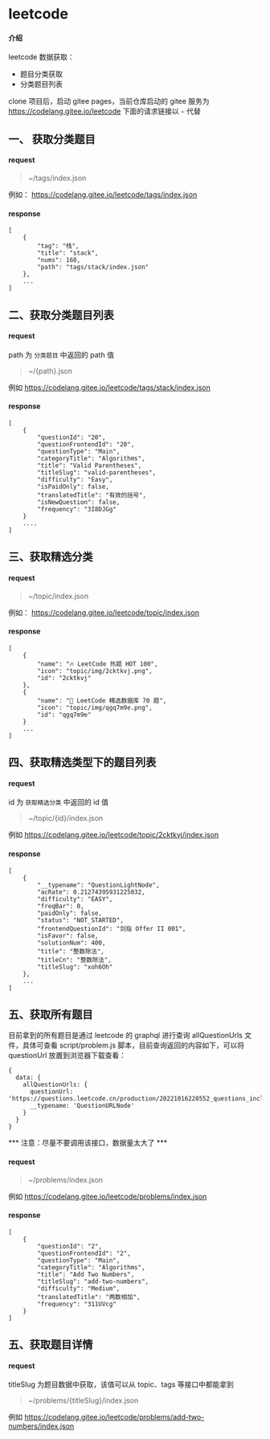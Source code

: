 # leetcode

#### 介绍
leetcode 数据获取：
- 题目分类获取
- 分类题目列表

clone 项目后，启动 gitee pages，当前仓库启动的 gitee 服务为 https://codelang.gitee.io/leetcode
下面的请求链接以 `~` 代替

## 一、 获取分类题目

#### request

> ~/tags/index.json

例如： https://codelang.gitee.io/leetcode/tags/index.json

#### response

```
[
	{
		"tag": "栈",
		"title": "stack",
		"nums": 160,
		"path": "tags/stack/index.json"
	},
	...
]
```

## 二、获取分类题目列表

#### request

path 为 `分类题目` 中返回的 path 值

> ~/{path}.json

例如 https://codelang.gitee.io/leetcode/tags/stack/index.json

#### response
```
[
	{
		"questionId": "20",
		"questionFrontendId": "20",
		"questionType": "Main",
		"categoryTitle": "Algorithms",
		"title": "Valid Parentheses",
		"titleSlug": "valid-parentheses",
		"difficulty": "Easy",
		"isPaidOnly": false,
		"translatedTitle": "有效的括号",
		"isNewQuestion": false,
		"frequency": "3I8DJGg"
	}
    ....
]
```

## 三、获取精选分类

#### request

> ~/topic/index.json

例如： https://codelang.gitee.io/leetcode/topic/index.json

#### response

```
[
    {
        "name": "🔥 LeetCode 热题 HOT 100",
        "icon": "topic/img/2cktkvj.png",
        "id": "2cktkvj"
    },
    {
        "name": "💙 LeetCode 精选数据库 70 题",
        "icon": "topic/img/qgq7m9e.png",
        "id": "qgq7m9e"
    }
    ...
]
```


## 四、获取精选类型下的题目列表



#### request

id 为 `获取精选分类` 中返回的 id 值

> ~/topic/{id}/index.json

例如 https://codelang.gitee.io/leetcode/topic/2cktkvj/index.json


#### response

```
[
	{
		"__typename": "QuestionLightNode",
		"acRate": 0.21274395931225032,
		"difficulty": "EASY",
		"freqBar": 0,
		"paidOnly": false,
		"status": "NOT_STARTED",
		"frontendQuestionId": "剑指 Offer II 001",
		"isFavor": false,
		"solutionNum": 400,
		"title": "整数除法",
		"titleCn": "整数除法",
		"titleSlug": "xoh6Oh"
	},
	...
]
```

## 五、获取所有题目

目前拿到的所有题目是通过 leetcode 的 graphql 进行查询 allQuestionUrls 文件，具体可查看 script/problem.js 脚本，目前查询返回的内容如下，可以将 questionUrl 放置到浏览器下载查看：
```
{
  data: {
    allQuestionUrls: {
      questionUrl: 'https://questions.leetcode.cn/production/20221016220552_questions_include_main_regular_user.json',
      __typename: 'QuestionURLNode'
    }
  }
}
```

*** 注意：尽量不要调用该接口，数据量太大了 ***

#### request


> ~/problems/index.json

例如 https://codelang.gitee.io/leetcode/problems/index.json

#### response

```
[
	{
		"questionId": "2",
		"questionFrontendId": "2",
		"questionType": "Main",
		"categoryTitle": "Algorithms",
		"title": "Add Two Numbers",
		"titleSlug": "add-two-numbers",
		"difficulty": "Medium",
		"translatedTitle": "两数相加",
		"frequency": "311UVcg"
	}
]

```


## 五、获取题目详情

#### request

titleSlug 为题目数据中获取，该值可以从 topic、tags 等接口中都能拿到

> ~/problems/{titleSlug}/index.json

例如 https://codelang.gitee.io/leetcode/problems/add-two-numbers/index.json